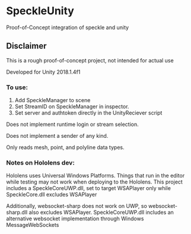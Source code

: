 # SpeckleUnity
Proof-of-Concept integration of speckle and unity

## Disclaimer

This is a rough proof-of-concept project, not intended for actual use

Developed for Unity 2018.1.4f1

### To use:
1. Add SpeckleManager to scene
2. Set StreamID on SpeckleManager in inspector. 
3. Set server and authtoken directly in the UnityReciever script

Does not implement runtime login or stream selection.

Does not implement a sender of any kind.

Only reads mesh, point, and polyline data types.

### Notes on Hololens dev:

Hololens uses Universal Windows Platforms. Things that run in the editor while testing may not work when deploying to the Hololens. This project includes a SpeckleCoreUWP.dll, set to target WSAPlayer only while SpeckleCore.dll excludes WSAPlayer

Additionally, websocket-sharp does not work on UWP, so websocket-sharp.dll also excludes WSAPlayer. SpeckleCoreUWP.dll includes an alternative websocket implementation through Windows MessageWebSockets

